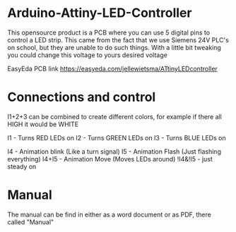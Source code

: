 # Arduino-Attiny-LED-Controller

This opensource product is a PCB where you can use 5 digital pins to control a LED strip. 
This came from the fact that we use Siemens 24V PLC's on school, but they are unable to do such things.
With a little bit tweaking you could change this voltage to yours desired voltage


EasyEda PCB link
https://easyeda.com/jellewietsma/ATtinyLEDcontroller


# Connections and control
I1+2+3 can be combined to create different colors, for example if there all HIGH it would be WHITE

I1 - Turns RED LEDs on
I2 - Turns GREEN LEDs on
I3 - Turns BLUE LEDs on

I4 - Animation blink (Like a turn signal)
I5 - Animation Flash (Just flashing everything)
I4+I5 - Animation Move (Moves LEDs around)
!I4&!I5 - just steady on

# Manual
The manual can be find in either as a word document or as PDF, there called "Manual"